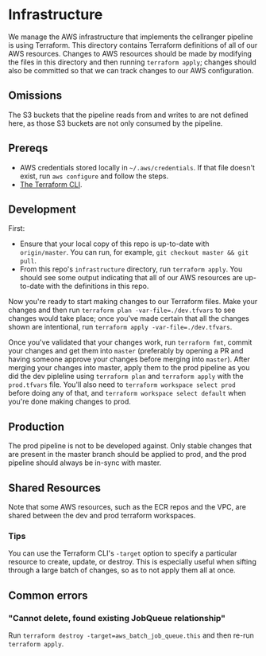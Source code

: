 # Infrastructure

We manage the AWS infrastructure that implements the cellranger
pipeline is using Terraform. This directory contains Terraform
definitions of all of our AWS resources. Changes to AWS resources
should be made by modifying the files in this directory and then
running `terraform apply`; changes should also be committed so that we
can track changes to our AWS configuration.

## Omissions

The S3 buckets that the pipeline reads from and writes to are not
defined here, as those S3 buckets are not only consumed by the
pipeline.

## Prereqs

* AWS credentials stored locally in `~/.aws/credentials`. If that file
  doesn't exist, run `aws configure` and follow the steps.
* [The Terraform CLI](https://www.terraform.io/intro/getting-started/install.html).

## Development

First:

* Ensure that your local copy of this repo is up-to-date with
  `origin/master`. You can run, for example, `git checkout master &&
  git pull`.
* From this repo's `infrastructure` directory, run `terraform
  apply`. You should see some output indicating that all of our AWS
  resources are up-to-date with the definitions in this repo.

Now you're ready to start making changes to our Terraform files. Make
your changes and then run `terraform plan -var-file=./dev.tfvars` to
see changes would take place; once you've made certain that all the
changes shown are intentional, run `terraform apply
-var-file=./dev.tfvars`.

Once you've validated that your changes work, run `terraform fmt`,
commit your changes and get them into `master` (preferably by opening
a PR and having someone approve your changes before merging into
`master`). After merging your changes into master, apply them to the
prod pipeline as you did the dev pipleline using `terraform plan` and
`terraform apply` with the `prod.tfvars` file. You'll also need to
`terraform workspace select prod` before doing any of that, and
`terraform workspace select default` when you're done making changes
to prod.

## Production

The prod pipeline is not to be developed against. Only stable changes
that are present in the master branch should be applied to prod, and
the prod pipeline should always be in-sync with master.

## Shared Resources

Note that some AWS resources, such as the ECR repos and the VPC, are
shared between the dev and prod terraform workspaces.

### Tips

You can use the Terraform CLI's `-target` option to specify a
particular resource to create, update, or destroy. This is especially
useful when sifting through a large batch of changes, so as to not
apply them all at once.

## Common errors

### "Cannot delete, found existing JobQueue relationship"

Run `terraform destroy -target=aws_batch_job_queue.this` and then
re-run `terraform apply`.
